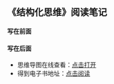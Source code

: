 ## 《结构化思维》阅读笔记

#### 写在前面


#### 写在后面
- 思维导图在线查看：[点击打开](/attachment/43.《结构化思维》.svg)
- 得到电子书地址：[点击阅读]()